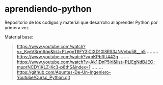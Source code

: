 # aprendiendo-python
Repositorio de los codigos y material que desarrollo al aprender Python por primera vez

Material base:
> https://www.youtube.com/watch?v=_KyeVSrm6qg&list=PLygvT9FY2jClXD10l8RS3JNVybu58__n5
***........***
> https://www.youtube.com/watch?v=nKPbfIU442g
***........***
> https://www.youtube.com/watch?v=Ak1IDnP5IrI&list=PLlEgNdBJEO-muprNCDYiKLZ-Kc3-p8thS&index=1
***........***
> https://github.com/Apuntes-De-Un-Ingeniero-Youtube/Curso_Python.git 
